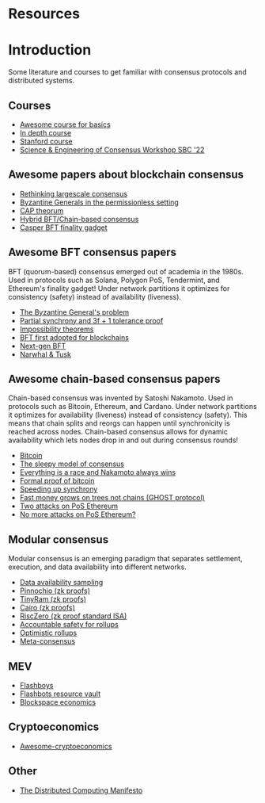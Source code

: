# Resources

# Introduction
Some literature and courses to get familiar with consensus protocols and distributed systems.

## Courses
- [Awesome course for basics](https://decentralizedthoughts.github.io/start-here/)
- [In depth course](https://ece595uwseattle.github.io/schedule)
- [Stanford course](https://cs251.stanford.edu/syllabus.html)
- [Science & Engineering of Consensus Workshop SBC '22](https://www.youtube.com/playlist?list=PL4XSNxeZhdqBBgqqokIdK4PcyPSl6t0rQ)

## Awesome papers about blockchain consensus
- [Rethinking largescale consensus](https://eprint.iacr.org/2018/302.pdf)
- [Byzantine Generals in the permissionless setting](https://arxiv.org/abs/2101.07095)
- [CAP theorum](https://arxiv.org/abs/2006.10698)
- [Hybrid BFT/Chain-based consensus](https://arxiv.org/abs/2009.04987)
- [Casper BFT finality gadget](https://arxiv.org/abs/1710.09437)

## Awesome BFT consensus papers
BFT (quorum-based) consensus emerged out of academia in the 1980s. Used in protocols such as Solana, Polygon PoS, Tendermint, and Ethereum's finality gadget! Under network partitions it optimizes for consistency (safety) instead of availability (liveness). 
- [The Byzantine General's problem](https://lamport.azurewebsites.net/pubs/byz.pdf)
- [Partial synchrony and 3f + 1 tolerance proof](https://groups.csail.mit.edu/tds/papers/Lynch/jacm88.pdf)
- [Impossibility theorems](https://groups.csail.mit.edu/tds/papers/Lynch/FischerLynchMerritt-dc.pdf)
- [BFT first adopted for blockchains](https://tendermint.com/static/docs/tendermint.pdf)
- [Next-gen BFT](https://decentralizedthoughts.github.io/2022-06-28-DAG-meets-BFT/)
- [Narwhal & Tusk](https://arxiv.org/abs/2105.11827)


## Awesome chain-based consensus papers
Chain-based consensus was invented by Satoshi Nakamoto. Used in protocols such as Bitcoin, Ethereum, and Cardano. Under network partitions it optimizes for availability (liveness) instead of consistency (safety). This means that chain splits and reorgs can happen until synchronicity is reached across nodes. Chain-based consensus allows for dynamic availability which lets nodes drop in and out during consensus rounds! 
- [Bitcoin](https://bitcoin.org/bitcoin.pdf)
- [The sleepy model of consensus](https://eprint.iacr.org/2016/918.pdf)
- [Everything is a race and Nakamoto always wins](https://arxiv.org/abs/2005.10484)
- [Formal proof of bitcoin](https://eprint.iacr.org/2014/765.pdf)
- [Speeding up synchrony](https://blog.ethereum.org/2014/07/11/toward-a-12-second-block-time)
- [Fast money grows on trees not chains (GHOST protocol)](https://eprint.iacr.org/2013/881.pdf)
- [Two attacks on PoS Ethereum](https://arxiv.org/abs/2203.01315)
- [No more attacks on PoS Ethereum?](https://eprint.iacr.org/2022/1171)


## Modular consensus
Modular consensus is an emerging paradigm that separates settlement, execution, and data availability into different networks. 
- [Data availability sampling](https://arxiv.org/abs/1809.09044)
- [Pinnochio (zk proofs)](https://eprint.iacr.org/2013/279.pdf)
- [TinyRam (zk proofs)](https://eprint.iacr.org/2013/507.pdf)
- [Cairo (zk proofs)](https://eprint.iacr.org/2021/1063.pdf)
- [RiscZero (zk proof standard ISA)](https://www.risczero.com/blog/announce)
- [Accountable safety for rollups](https://arxiv.org/abs/2210.15017)
- [Optimistic rollups](https://arxiv.org/pdf/1904.06441.pdf)
- [Meta-consensus](https://arxiv.org/abs/2210.11571)


## MEV
- [Flashboys](https://arxiv.org/abs/1904.05234)
- [Flashbots resource vault](https://github.com/flashbots/mev-research/blob/main/resources.md)
- [Blockspace economics](https://github.com/0xperp/awesome-blockspace)

## Cryptoeconomics
- [Awesome-cryptoeconomics](https://github.com/jpantunes/awesome-cryptoeconomics)

## Other
- [The Distributed Computing Manifesto](https://www.allthingsdistributed.com/2022/11/amazon-1998-distributed-computing-manifesto.html)
